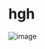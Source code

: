 # hgh

![image](https://drive.google.com/uc?export=view&id=1jiXDixT-3HLtiPJB5IQ5Akj1aPZLAJcy/view?usp=sharing)
